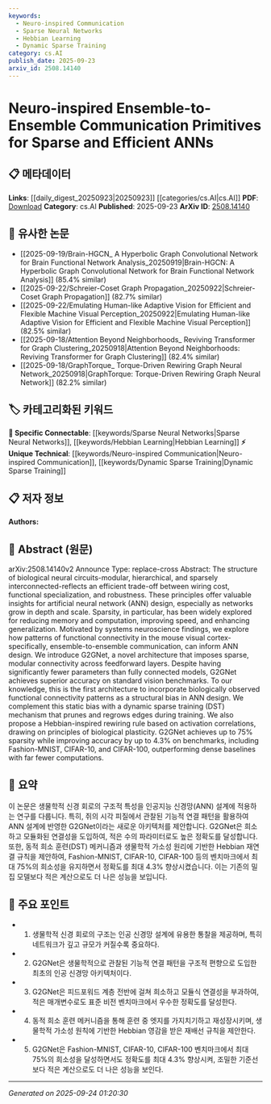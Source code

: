 ```yaml
---
keywords:
  - Neuro-inspired Communication
  - Sparse Neural Networks
  - Hebbian Learning
  - Dynamic Sparse Training
category: cs.AI
publish_date: 2025-09-23
arxiv_id: 2508.14140
---
```


<!-- KEYWORD_LINKING_METADATA:
{
  "processed_timestamp": "2025-09-24T01:20:30.408666",
  "vocabulary_version": "1.0",
  "selected_keywords": [
    "Neuro-inspired Communication",
    "Sparse Neural Networks",
    "Hebbian Learning",
    "Dynamic Sparse Training"
  ],
  "rejected_keywords": [],
  "similarity_scores": {
    "Neuro-inspired Communication": 0.78,
    "Sparse Neural Networks": 0.81,
    "Hebbian Learning": 0.77,
    "Dynamic Sparse Training": 0.74
  },
  "extraction_method": "AI_prompt_based",
  "budget_applied": true,
  "candidates_json": {
    "candidates": [
      {
        "surface": "Neuro-inspired Ensemble-to-Ensemble Communication",
        "canonical": "Neuro-inspired Communication",
        "aliases": [
          "Ensemble Communication",
          "Neuro-inspired Connectivity"
        ],
        "category": "unique_technical",
        "rationale": "This concept is novel and specific to the paper, offering a unique perspective on ANN design inspired by biological systems.",
        "novelty_score": 0.85,
        "connectivity_score": 0.65,
        "specificity_score": 0.82,
        "link_intent_score": 0.78
      },
      {
        "surface": "Sparse and Efficient ANNs",
        "canonical": "Sparse Neural Networks",
        "aliases": [
          "Efficient ANNs",
          "Sparse ANNs"
        ],
        "category": "specific_connectable",
        "rationale": "Sparsity in neural networks is a key concept for improving efficiency and is highly relevant to current research trends.",
        "novelty_score": 0.55,
        "connectivity_score": 0.88,
        "specificity_score": 0.76,
        "link_intent_score": 0.81
      },
      {
        "surface": "Hebbian-inspired rewiring rule",
        "canonical": "Hebbian Learning",
        "aliases": [
          "Hebbian Rewiring",
          "Hebbian Rule"
        ],
        "category": "specific_connectable",
        "rationale": "Hebbian principles are foundational in neuroscience and provide a strong link to biologically inspired learning mechanisms.",
        "novelty_score": 0.67,
        "connectivity_score": 0.79,
        "specificity_score": 0.72,
        "link_intent_score": 0.77
      },
      {
        "surface": "Dynamic Sparse Training",
        "canonical": "Dynamic Sparse Training",
        "aliases": [
          "DST",
          "Sparse Training"
        ],
        "category": "unique_technical",
        "rationale": "This training mechanism is a novel approach to optimizing neural networks by dynamically adjusting sparsity.",
        "novelty_score": 0.78,
        "connectivity_score": 0.71,
        "specificity_score": 0.81,
        "link_intent_score": 0.74
      }
    ],
    "ban_list_suggestions": [
      "ANN",
      "model",
      "accuracy"
    ]
  },
  "decisions": [
    {
      "candidate_surface": "Neuro-inspired Ensemble-to-Ensemble Communication",
      "resolved_canonical": "Neuro-inspired Communication",
      "decision": "linked",
      "scores": {
        "novelty": 0.85,
        "connectivity": 0.65,
        "specificity": 0.82,
        "link_intent": 0.78
      }
    },
    {
      "candidate_surface": "Sparse and Efficient ANNs",
      "resolved_canonical": "Sparse Neural Networks",
      "decision": "linked",
      "scores": {
        "novelty": 0.55,
        "connectivity": 0.88,
        "specificity": 0.76,
        "link_intent": 0.81
      }
    },
    {
      "candidate_surface": "Hebbian-inspired rewiring rule",
      "resolved_canonical": "Hebbian Learning",
      "decision": "linked",
      "scores": {
        "novelty": 0.67,
        "connectivity": 0.79,
        "specificity": 0.72,
        "link_intent": 0.77
      }
    },
    {
      "candidate_surface": "Dynamic Sparse Training",
      "resolved_canonical": "Dynamic Sparse Training",
      "decision": "linked",
      "scores": {
        "novelty": 0.78,
        "connectivity": 0.71,
        "specificity": 0.81,
        "link_intent": 0.74
      }
    }
  ]
}
-->

# Neuro-inspired Ensemble-to-Ensemble Communication Primitives for Sparse and Efficient ANNs

## 📋 메타데이터

**Links**: [[daily_digest_20250923|20250923]] [[categories/cs.AI|cs.AI]]
**PDF**: [Download](https://arxiv.org/pdf/2508.14140.pdf)
**Category**: cs.AI
**Published**: 2025-09-23
**ArXiv ID**: [2508.14140](https://arxiv.org/abs/2508.14140)

## 🔗 유사한 논문
- [[2025-09-19/Brain-HGCN_ A Hyperbolic Graph Convolutional Network for Brain Functional Network Analysis_20250919|Brain-HGCN: A Hyperbolic Graph Convolutional Network for Brain Functional Network Analysis]] (85.4% similar)
- [[2025-09-22/Schreier-Coset Graph Propagation_20250922|Schreier-Coset Graph Propagation]] (82.7% similar)
- [[2025-09-22/Emulating Human-like Adaptive Vision for Efficient and Flexible Machine Visual Perception_20250922|Emulating Human-like Adaptive Vision for Efficient and Flexible Machine Visual Perception]] (82.5% similar)
- [[2025-09-18/Attention Beyond Neighborhoods_ Reviving Transformer for Graph Clustering_20250918|Attention Beyond Neighborhoods: Reviving Transformer for Graph Clustering]] (82.4% similar)
- [[2025-09-18/GraphTorque_ Torque-Driven Rewiring Graph Neural Network_20250918|GraphTorque: Torque-Driven Rewiring Graph Neural Network]] (82.2% similar)

## 🏷️ 카테고리화된 키워드
**🔗 Specific Connectable**: [[keywords/Sparse Neural Networks|Sparse Neural Networks]], [[keywords/Hebbian Learning|Hebbian Learning]]
**⚡ Unique Technical**: [[keywords/Neuro-inspired Communication|Neuro-inspired Communication]], [[keywords/Dynamic Sparse Training|Dynamic Sparse Training]]

## 📋 저자 정보

**Authors:** 

## 📄 Abstract (원문)

arXiv:2508.14140v2 Announce Type: replace-cross 
Abstract: The structure of biological neural circuits-modular, hierarchical, and sparsely interconnected-reflects an efficient trade-off between wiring cost, functional specialization, and robustness. These principles offer valuable insights for artificial neural network (ANN) design, especially as networks grow in depth and scale. Sparsity, in particular, has been widely explored for reducing memory and computation, improving speed, and enhancing generalization. Motivated by systems neuroscience findings, we explore how patterns of functional connectivity in the mouse visual cortex-specifically, ensemble-to-ensemble communication, can inform ANN design. We introduce G2GNet, a novel architecture that imposes sparse, modular connectivity across feedforward layers. Despite having significantly fewer parameters than fully connected models, G2GNet achieves superior accuracy on standard vision benchmarks. To our knowledge, this is the first architecture to incorporate biologically observed functional connectivity patterns as a structural bias in ANN design. We complement this static bias with a dynamic sparse training (DST) mechanism that prunes and regrows edges during training. We also propose a Hebbian-inspired rewiring rule based on activation correlations, drawing on principles of biological plasticity. G2GNet achieves up to 75% sparsity while improving accuracy by up to 4.3% on benchmarks, including Fashion-MNIST, CIFAR-10, and CIFAR-100, outperforming dense baselines with far fewer computations.

## 📝 요약

이 논문은 생물학적 신경 회로의 구조적 특성을 인공지능 신경망(ANN) 설계에 적용하는 연구를 다룹니다. 특히, 쥐의 시각 피질에서 관찰된 기능적 연결 패턴을 활용하여 ANN 설계에 반영한 G2GNet이라는 새로운 아키텍처를 제안합니다. G2GNet은 희소하고 모듈화된 연결성을 도입하여, 적은 수의 파라미터로도 높은 정확도를 달성합니다. 또한, 동적 희소 훈련(DST) 메커니즘과 생물학적 가소성 원리에 기반한 Hebbian 재연결 규칙을 제안하여, Fashion-MNIST, CIFAR-10, CIFAR-100 등의 벤치마크에서 최대 75%의 희소성을 유지하면서 정확도를 최대 4.3% 향상시켰습니다. 이는 기존의 밀집 모델보다 적은 계산으로도 더 나은 성능을 보입니다.

## 🎯 주요 포인트

- 1. 생물학적 신경 회로의 구조는 인공 신경망 설계에 유용한 통찰을 제공하며, 특히 네트워크가 깊고 규모가 커질수록 중요하다.
- 2. G2GNet은 생물학적으로 관찰된 기능적 연결 패턴을 구조적 편향으로 도입한 최초의 인공 신경망 아키텍처이다.
- 3. G2GNet은 피드포워드 계층 전반에 걸쳐 희소하고 모듈식 연결성을 부과하여, 적은 매개변수로도 표준 비전 벤치마크에서 우수한 정확도를 달성한다.
- 4. 동적 희소 훈련 메커니즘을 통해 훈련 중 엣지를 가지치기하고 재성장시키며, 생물학적 가소성 원칙에 기반한 Hebbian 영감을 받은 재배선 규칙을 제안한다.
- 5. G2GNet은 Fashion-MNIST, CIFAR-10, CIFAR-100 벤치마크에서 최대 75%의 희소성을 달성하면서도 정확도를 최대 4.3% 향상시켜, 조밀한 기준선보다 적은 계산으로도 더 나은 성능을 보인다.


---

*Generated on 2025-09-24 01:20:30*